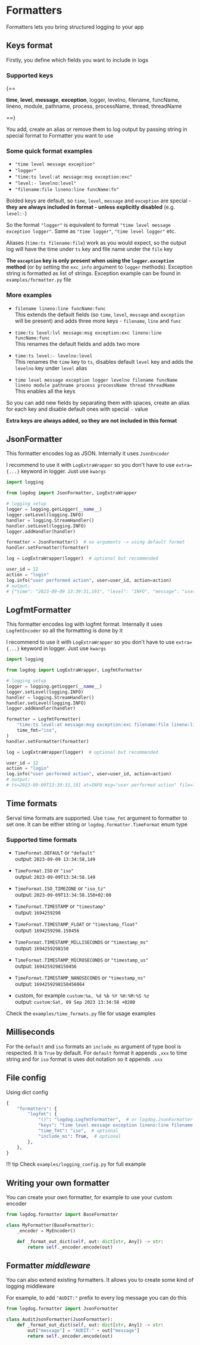 # Formatters

Formatters lets you bring structured logging to your app

## Keys format

Firstly, you define which fields you want to include in logs

### Supported keys

{==

**time**, **level**, **message**, **exception**, logger, levelno, filename,
funcName, lineno, module, pathname, process, processName, thread, threadName

==}

You add, create an alias or remove them to log output by passing string in special format to Formatter you want to use

### Some quick format examples

- `"time level message exception"`
- `"logger"`
- `"time:ts level:at message:msg exception:exc"`
- `"level:- levelno:level"`
- `"filename:file lineno:line funcName:fn"`

Bolded keys are default, so `time`, `level`, `message` and `exception` are special -
**they are always included in format - unless explicitly disabled** (e.g. `level:-`)

So the format `"logger"` is equivalent to format `"time level message exception logger"`.
Same as `"time logger"`, `"time level logger"` etc.

Aliases (`time:ts filename:file`) work as you would expect,
so the output log will have the time under `ts` key and file name under the `file` key

**The `exception` key is only present when using the `logger.exception` method**
(or by setting the `exc_info` argument to `logger` methods).
Exception string is formatted as list of strings.
Exception example can be found in `examples/formatter.py` file

### More examples

- `filename lineno:line funcName:func` <br />
This extends the default fields (so `time`, `level`, `message` and `exception` will be present)
and adds three more keys - `filename`, `line` and `func`

- `time:ts level:lvl message:msg exception:exc lineno:line funcName:func` <br />
This renames the default fields and adds two more

- `time:ts level:- levelno:level` <br />
This renames the `time` key to `ts`, disables default `level` key and adds the `levelno` key under `level` alias

- `time level message exception logger levelno filename funcName lineno module pathname process processName thread threadName` <br />
This enables all the keys

So you can add new fields by separating them with spaces,
create an alias for each key and disable default ones with special `-` value

**Extra keys are always added, so they are not included in this format**


## JsonFormatter

This formatter encodes log as JSON. Internally it uses `JsonEncoder`

I recommend to use it with `LogExtraWrapper` so you don't have to use `extra={...}` keyword in logger. Just use `kwargs`

```python
import logging

from logdog import JsonFormatter, LogExtraWrapper

# logging setup
logger = logging.getLogger(__name__)
logger.setLevel(logging.INFO)
handler = logging.StreamHandler()
handler.setLevel(logging.INFO)
logger.addHandler(handler)

formatter = JsonFormatter()  # no arguments -> using default format
handler.setFormatter(formatter)

log = LogExtraWrapper(logger)  # optional but recommended

user_id = 12
action = "login"
log.info("user performed action", user=user_id, action=action)
# output:
# {"time": "2023-09-09 13:39:31,191", "level": "INFO", "message": "user performed action", "user": 12, "action": "login"}
```


## LogfmtFormatter

This formatter encodes log with logfmt format. Internally it uses `LogfmtEncoder` so all the formatting is done by it

I recommend to use it with `LogExtraWrapper` so you don't have to use `extra={...}` keyword in logger. Just use `kwargs`

```python
import logging

from logdog import LogExtraWrapper, LogfmtFormatter

# logging setup
logger = logging.getLogger(__name__)
logger.setLevel(logging.INFO)
handler = logging.StreamHandler()
handler.setLevel(logging.INFO)
logger.addHandler(handler)

formatter = LogfmtFormatter(
    "time:ts level:at message:msg exception:exc filename:file lineno:line",
    time_fmt="iso",
)
handler.setFormatter(formatter)

log = LogExtraWrapper(logger)  # optional but recommended

user_id = 12
action = "login"
log.info("user performed action", user=user_id, action=action)
# output:
# ts=2023-09-09T13:39:31,191 at=INFO msg="user performed action" file=login.py line=75 user=12 action=login
```


## Time formats

Serval time formats are supported. Use `time_fmt` argument to formatter to set one.
It can be either string or `logdog.formatter.TimeFormat` enum type

### Supported time formats

- `TimeFormat.DEFAULT` or `"default"` <br />
output: `2023-09-09 13:34:58,149`

- `TimeFormat.ISO` or `"iso"` <br />
output: `2023-09-09T13:34:58.149`

- `TimeFormat.ISO_TIMEZONE` or `"iso_tz"` <br />
output: `2023-09-09T13:34:58.150+02:00`

- `TimeFormat.TIMESTAMP` or `"timestamp"` <br />
output: `1694259298`

- `TimeFormat.TIMESTAMP_FLOAT` or `"timestamp_float"` <br />
output: `1694259298.150456`

- `TimeFormat.TIMESTAMP_MILLISECONDS` or `"timestamp_ms"` <br />
output: `1694259298150`

- `TimeFormat.TIMESTAMP_MICROSECONDS` or `"timestamp_us"` <br />
output: `1694259298150456`

- `TimeFormat.TIMESTAMP_NANOSECONDS` or `"timestamp_ns"` <br />
output: `1694259298150456064`

- custom, for example `custom:%a, %d %b %Y %H:%M:%S %z` <br />
output: `custom:Sat, 09 Sep 2023 13:34:58 +0200`

Check the `examples/time_formats.py` file for usage examples


## Milliseconds

For the `default` and `iso` formats an `include_ms` argument of type bool is respected. It is `True` by default.
For `default` format it appends `,xxx` to time string and for `iso` format is uses dot notation so it appends `.xxx`


## File config

Using dict config

```python
{
    "formatters": {
        "logfmt": {
            "()": "logdog.LogfmtFormatter",  # or logdog.JsonFormatter
            "keys": "time level message exception lineno:line filename:file",  # optional
            "time_fmt": "iso",  # optional
            "include_ms": True,  # optional
        },
    },
}
```

!!! tip
    Check `examples/logging_config.py` for full example


## Writing your own formatter

You can create your own formatter, for example to use your custom encoder

```python
from logdog.formatter import BaseFormatter

class MyFormatter(BaseFormatter):
    _encoder = MyEncoder()

    def _format_out_dict(self, out: dict[str, Any]) -> str:
        return self._encoder.encode(out)
```


## Formatter *middleware*

You can also extend existing formatters. It allows you to create some kind of logging middleware

For example, to add `"AUDIT:"` prefix to every log message you can do this

```python
from logdog.formatter import JsonFormatter

class AuditJsonFormatter(JsonFormatter):
    def _format_out_dict(self, out: dict[str, Any]) -> str:
        out["message"] = "AUDIT:" + out["message"]
        return self._encoder.encode(out)
```
